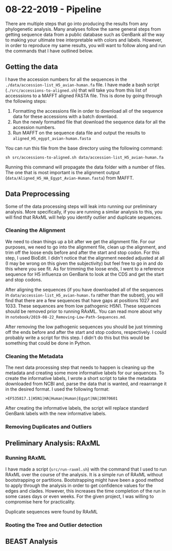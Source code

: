 # 08-22-2019 - Pipeline

There are multiple steps that go into producing the results from any phylogenetic analysis. Many analyses follow the same general steps from getting sequence data from a public database such as GenBank all the way to making your ultimate tree interpretable with colors and labels. However, in order to reproduce my same results, you will want to follow along and run the commands that I have outlined below. 

## Getting the data

I have the accession numbers for all the sequences in the `./data/accession-list_H5_avian-human.fa` file. I have made a bash script (`./src/accessions-to-aligned.sh`) that will take you from this list of accesssions to a MAFFT aligned FASTA file. This is done by going through the following steps: 

1. Formatting the accessions file in order to download all of the sequence data for these accessions with a batch downlaod.
2. Run the newly formatted file that download the sequence data for all the accession numbers.
3. Run MAFFT on the sequence data file and output the results to `aligned_H5_egypt_avian-human.fasta`

You can run this file from the base directory using the following command:

```{bash}
sh src/accessions-to-aligned.sh data/accession-list_H5_avian-human.fa
```

Running this command will propagate the data folder with a number of files. The one that is most important is the alignment output (`data/Aligned_H5_HA_Egypt_Avian-Human.fasta`) from MAFFT. 

## Data Preprocessing

Some of the data processing steps will leak into running our preliminary analysis. More specifically, if you are running a similar analysis to this, you will find that RAxML will help you identify outlier and duplicate sequences.

### Cleaning the Alignment

We need to clean things up a bit after we get the alignment file. For our purposes, we need to go into the alignment file, clean up the alignment, and trim off the loose ends before and after the start and stop codon. For this step, I used BioEdit. I didn't notice that the alignment needed adjusted at all (I may be wrong on this given the subjectivity) but feel free to go in and do this where you see fit. As for trimming the loose ends, I went to a reference sequence for H5 influenza on GenBank to look at the CDS and get the start and stop codons. 

After aligning the sequences (if you have downloaded all of the sequences in `data/accession-list_H5_avian-human.fa` rather than the subset), you will find that there are a few sequences that have gaps at positions 1027 and 1033. These sequences are from low pathogenic H5N1. These sequences should be removed prior to running RAxML. You can read more about why in `notebook/2019-08-22_Removing-Low-Path-Sequences.md`.

After removing the low pathogenic sequences you should be just trimming off the ends before and after the start and stop codons, respectively. I could probably write a script for this step. I didn't do this but this would be something that could be done in Python.

### Cleaning the Metadata

The next data processing step that needs to happen is cleaning up the metadata and creating some more informative labels for our sequences. To create the informative labels, I wrote a short script to take the metadata downloaded from NCBI and, parse the data that is wanted, and reaarrange it in the desired format. I used the following format:

`>EF535817.1|H5N1|HA|Human|Human|Egypt|NA|20070601`

After creating the informative labels, the script will replace standard GenBank labels with the new informative labels.

### Removing Duplicates and Outliers



## Preliminary Analysis: RAxML

### Running RAxML

I have made a script (`src/run-raxml.sh`) with the command that I used to run RAxML over the course of the analysis. It is a simple run of RAxML without bootstrapping or partitions. Bootstrapping might have been a good method to apply through the analysis in order to get confidence values for the edges and clades. However, this increases the time completion of the run in some cases days or even weeks. For the given project, I was willing to compromise here for practicality.

Duplicate sequences were found by RAxML 

### Rooting the Tree and Outlier detection



## BEAST Analysis

### 
